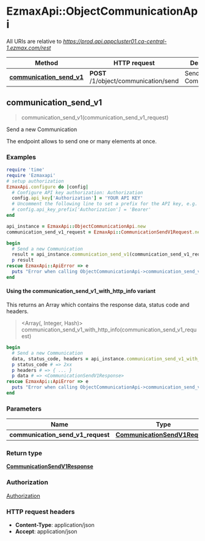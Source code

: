 # EzmaxApi::ObjectCommunicationApi

All URIs are relative to *https://prod.api.appcluster01.ca-central-1.ezmax.com/rest*

| Method | HTTP request | Description |
| ------ | ------------ | ----------- |
| [**communication_send_v1**](ObjectCommunicationApi.md#communication_send_v1) | **POST** /1/object/communication/send | Send a new Communication |


## communication_send_v1

> <CommunicationSendV1Response> communication_send_v1(communication_send_v1_request)

Send a new Communication

The endpoint allows to send one or many elements at once.

### Examples

```ruby
require 'time'
require 'Ezmaxapi'
# setup authorization
EzmaxApi.configure do |config|
  # Configure API key authorization: Authorization
  config.api_key['Authorization'] = 'YOUR API KEY'
  # Uncomment the following line to set a prefix for the API key, e.g. 'Bearer' (defaults to nil)
  # config.api_key_prefix['Authorization'] = 'Bearer'
end

api_instance = EzmaxApi::ObjectCommunicationApi.new
communication_send_v1_request = EzmaxApi::CommunicationSendV1Request.new({a_obj_communication: [EzmaxApi::CommunicationRequestCompound.new({e_communication_type: EzmaxApi::FieldECommunicationType::EMAIL, t_communication_body: 't_communication_body_example', b_communication_private: false, a_obj_communicationattachment: [EzmaxApi::CustomCommunicationattachmentRequest.new], a_obj_communicationrecipient: [EzmaxApi::CommunicationrecipientRequestCompound.new], a_obj_communicationreference: [EzmaxApi::CommunicationreferenceRequestCompound.new], a_obj_communicationexternalrecipient: [EzmaxApi::CommunicationexternalrecipientRequestCompound.new]})]}) # CommunicationSendV1Request | 

begin
  # Send a new Communication
  result = api_instance.communication_send_v1(communication_send_v1_request)
  p result
rescue EzmaxApi::ApiError => e
  puts "Error when calling ObjectCommunicationApi->communication_send_v1: #{e}"
end
```

#### Using the communication_send_v1_with_http_info variant

This returns an Array which contains the response data, status code and headers.

> <Array(<CommunicationSendV1Response>, Integer, Hash)> communication_send_v1_with_http_info(communication_send_v1_request)

```ruby
begin
  # Send a new Communication
  data, status_code, headers = api_instance.communication_send_v1_with_http_info(communication_send_v1_request)
  p status_code # => 2xx
  p headers # => { ... }
  p data # => <CommunicationSendV1Response>
rescue EzmaxApi::ApiError => e
  puts "Error when calling ObjectCommunicationApi->communication_send_v1_with_http_info: #{e}"
end
```

### Parameters

| Name | Type | Description | Notes |
| ---- | ---- | ----------- | ----- |
| **communication_send_v1_request** | [**CommunicationSendV1Request**](CommunicationSendV1Request.md) |  |  |

### Return type

[**CommunicationSendV1Response**](CommunicationSendV1Response.md)

### Authorization

[Authorization](../README.md#Authorization)

### HTTP request headers

- **Content-Type**: application/json
- **Accept**: application/json

